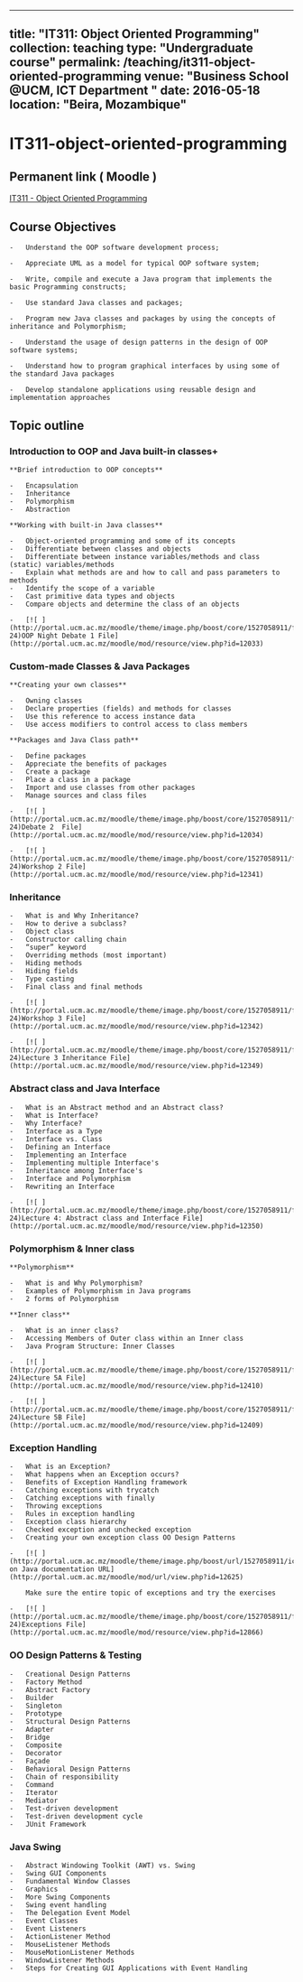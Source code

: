 
---
title: "IT311: Object Oriented Programming"
collection: teaching
type: "Undergraduate course"
permalink: /teaching/it311-object-oriented-programming
venue: "Business School @UCM, ICT Department "
date: 2016-05-18
location: "Beira, Mozambique"
---
# IT311-object-oriented-programming


## Permanent link ( Moodle )
 [IT311 - Object Oriented Programming](http://portal.ucm.ac.mz/moodle/enrol/index.php?id=80&lang=en "Object Oriented Programming")

## Course Objectives
    
    -   Understand the OOP software development process;
        
    -   Appreciate UML as a model for typical OOP software system;
        
    -   Write, compile and execute a Java program that implements the basic Programming constructs;
        
    -   Use standard Java classes and packages;
        
    -   Program new Java classes and packages by using the concepts of inheritance and Polymorphism;
        
    -   Understand the usage of design patterns in the design of OOP software systems;
        
    -   Understand how to program graphical interfaces by using some of the standard Java packages
        
    -   Develop standalone applications using reusable design and implementation approaches
        
    
## Topic outline
    
### Introduction to OOP and Java built-in classes+
    
    **Brief introduction to OOP concepts**
    
    -   Encapsulation
    -   Inheritance
    -   Polymorphism
    -   Abstraction
    
    **Working with built-in Java classes**
    
    -   Object-oriented programming and some of its concepts
    -   Differentiate between classes and objects
    -   Differentiate between instance variables/methods and class (static) variables/methods
    -   Explain what methods are and how to call and pass parameters to methods
    -   Identify the scope of a variable
    -   Cast primitive data types and objects
    -   Compare objects and determine the class of an objects
    
    -   [![ ](http://portal.ucm.ac.mz/moodle/theme/image.php/boost/core/1527058911/f/pdf-24)OOP Night Debate 1 File](http://portal.ucm.ac.mz/moodle/mod/resource/view.php?id=12033)
        
    
### Custom-made Classes & Java Packages
    
    **Creating your own classes**
    
    -   Owning classes
    -   Declare properties (fields) and methods for classes
    -   Use this reference to access instance data
    -   Use access modifiers to control access to class members
    
    **Packages and Java Class path**
    
    -   Define packages
    -   Appreciate the benefits of packages
    -   Create a package
    -   Place a class in a package
    -   Import and use classes from other packages
    -   Manage sources and class files
    
    -   [![ ](http://portal.ucm.ac.mz/moodle/theme/image.php/boost/core/1527058911/f/pdf-24)Debate 2  File](http://portal.ucm.ac.mz/moodle/mod/resource/view.php?id=12034)
        
    -   [![ ](http://portal.ucm.ac.mz/moodle/theme/image.php/boost/core/1527058911/f/archive-24)Workshop 2 File](http://portal.ucm.ac.mz/moodle/mod/resource/view.php?id=12341)
        
    
### Inheritance
    
    -   What is and Why Inheritance?
    -   How to derive a subclass?
    -   Object class
    -   Constructor calling chain
    -   “super” keyword
    -   Overriding methods (most important)
    -   Hiding methods
    -   Hiding fields
    -   Type casting
    -   Final class and final methods
    
    -   [![ ](http://portal.ucm.ac.mz/moodle/theme/image.php/boost/core/1527058911/f/archive-24)Workshop 3 File](http://portal.ucm.ac.mz/moodle/mod/resource/view.php?id=12342)
        
    -   [![ ](http://portal.ucm.ac.mz/moodle/theme/image.php/boost/core/1527058911/f/pdf-24)Lecture 3 Inheritance File](http://portal.ucm.ac.mz/moodle/mod/resource/view.php?id=12349)
        
    
### Abstract class and Java Interface
    
    -   What is an Abstract method and an Abstract class?
    -   What is Interface?
    -   Why Interface?
    -   Interface as a Type
    -   Interface vs. Class
    -   Defining an Interface
    -   Implementing an Interface
    -   Implementing multiple Interface's
    -   Inheritance among Interface's
    -   Interface and Polymorphism
    -   Rewriting an Interface
    
    -   [![ ](http://portal.ucm.ac.mz/moodle/theme/image.php/boost/core/1527058911/f/pdf-24)Lecture 4: Abstract class and Interface File](http://portal.ucm.ac.mz/moodle/mod/resource/view.php?id=12350)
        
    
### Polymorphism & Inner class
    
    **Polymorphism**
    
    -   What is and Why Polymorphism?
    -   Examples of Polymorphism in Java programs
    -   2 forms of Polymorphism
    
    **Inner class**
    
    -   What is an inner class?
    -   Accessing Members of Outer class within an Inner class
    -   Java Program Structure: Inner Classes
    
    -   [![ ](http://portal.ucm.ac.mz/moodle/theme/image.php/boost/core/1527058911/f/pdf-24)Lecture 5A File](http://portal.ucm.ac.mz/moodle/mod/resource/view.php?id=12410)
        
    -   [![ ](http://portal.ucm.ac.mz/moodle/theme/image.php/boost/core/1527058911/f/pdf-24)Lecture 5B File](http://portal.ucm.ac.mz/moodle/mod/resource/view.php?id=12409)
        
    
### Exception Handling
    
    -   What is an Exception?
    -   What happens when an Exception occurs?
    -   Benefits of Exception Handling framework
    -   Catching exceptions with trycatch
    -   Catching exceptions with finally
    -   Throwing exceptions
    -   Rules in exception handling
    -   Exception class hierarchy
    -   Checked exception and unchecked exception
    -   Creating your own exception class OO Design Patterns
    
    -   [![ ](http://portal.ucm.ac.mz/moodle/theme/image.php/boost/url/1527058911/icon)Exceptions on Java documentation URL](http://portal.ucm.ac.mz/moodle/mod/url/view.php?id=12625)
        
        Make sure the entire topic of exceptions and try the exercises
        
    -   [![ ](http://portal.ucm.ac.mz/moodle/theme/image.php/boost/core/1527058911/f/pdf-24)Exceptions File](http://portal.ucm.ac.mz/moodle/mod/resource/view.php?id=12866)
        
    
### OO Design Patterns & Testing
    
    -   Creational Design Patterns
    -   Factory Method
    -   Abstract Factory
    -   Builder
    -   Singleton
    -   Prototype
    -   Structural Design Patterns
    -   Adapter
    -   Bridge
    -   Composite
    -   Decorator
    -   Façade
    -   Behavioral Design Patterns
    -   Chain of responsibility
    -   Command
    -   Iterator
    -   Mediator
    -   Test-driven development
    -   Test-driven development cycle
    -   JUnit Framework
    
### Java Swing
    
    -   Abstract Windowing Toolkit (AWT) vs. Swing
    -   Swing GUI Components
    -   Fundamental Window Classes
    -   Graphics
    -   More Swing Components
    -   Swing event handling
    -   The Delegation Event Model
    -   Event Classes
    -   Event Listeners
    -   ActionListener Method
    -   MouseListener Methods
    -   MouseMotionListener Methods
    -   WindowListener Methods
    -   Steps for Creating GUI Applications with Event Handling